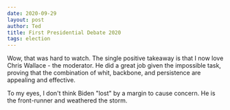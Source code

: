 ```yaml
---
date: 2020-09-29
layout: post
author: Ted
title: First Presidential Debate 2020
tags: election
---
```

Wow, that was hard to watch. The single positive takeaway is that I now love Chris Wallace - the moderator. He did a great job given the impossible task, proving that the combination of whit, backbone, and persistence are appealing and effective.

To my eyes, I don't think Biden "lost" by a margin to cause concern. He is the front-runner and weathered the storm. 
